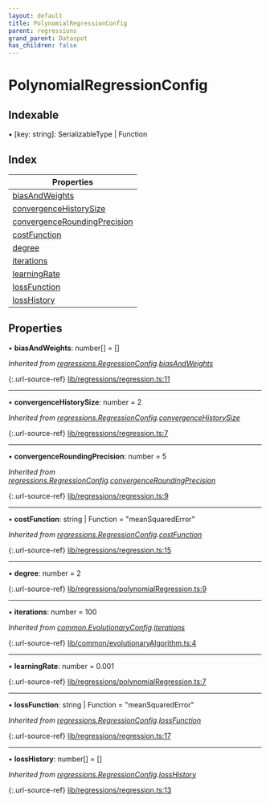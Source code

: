 ```yaml
---
layout: default
title: PolynomialRegressionConfig
parent: regressions
grand_parent: Dataspot
has_children: false
---
```


# PolynomialRegressionConfig

## Indexable

▪ [key: string]: SerializableType \| Function

## Index

| Properties |
|-----------|
| [biasAndWeights](#biasandweights) |
| [convergenceHistorySize](#convergencehistorysize) |
| [convergenceRoundingPrecision](#convergenceroundingprecision) |
| [costFunction](#costfunction) |
| [degree](#degree) |
| [iterations](#iterations) |
| [learningRate](#learningrate) |
| [lossFunction](#lossfunction) |
| [lossHistory](#losshistory) |

## Properties

•  **biasAndWeights**: number[] = []

*Inherited from [regressions.RegressionConfig](../regressions_regressionconfig).[biasAndWeights](../regressions_regressionconfig#biasandweights)*

{:.url-source-ref}
[lib/regressions/regression.ts:11](https://github.com/ascentcore/dataspot/blob/eafb62e/lib/regressions/regression.ts#L11)

___

•  **convergenceHistorySize**: number = 2

*Inherited from [regressions.RegressionConfig](../regressions_regressionconfig).[convergenceHistorySize](../regressions_regressionconfig#convergencehistorysize)*

{:.url-source-ref}
[lib/regressions/regression.ts:7](https://github.com/ascentcore/dataspot/blob/eafb62e/lib/regressions/regression.ts#L7)

___

•  **convergenceRoundingPrecision**: number = 5

*Inherited from [regressions.RegressionConfig](../regressions_regressionconfig).[convergenceRoundingPrecision](../regressions_regressionconfig#convergenceroundingprecision)*

{:.url-source-ref}
[lib/regressions/regression.ts:9](https://github.com/ascentcore/dataspot/blob/eafb62e/lib/regressions/regression.ts#L9)

___

•  **costFunction**: string \| Function = "meanSquaredError"

*Inherited from [regressions.RegressionConfig](../regressions_regressionconfig).[costFunction](../regressions_regressionconfig#costfunction)*

{:.url-source-ref}
[lib/regressions/regression.ts:15](https://github.com/ascentcore/dataspot/blob/eafb62e/lib/regressions/regression.ts#L15)

___

•  **degree**: number = 2

{:.url-source-ref}
[lib/regressions/polynomialRegression.ts:9](https://github.com/ascentcore/dataspot/blob/eafb62e/lib/regressions/polynomialRegression.ts#L9)

___

•  **iterations**: number = 100

*Inherited from [common.EvolutionaryConfig](../common_evolutionaryconfig).[iterations](../common_evolutionaryconfig#iterations)*

{:.url-source-ref}
[lib/common/evolutionaryAlgorithm.ts:4](https://github.com/ascentcore/dataspot/blob/eafb62e/lib/common/evolutionaryAlgorithm.ts#L4)

___

•  **learningRate**: number = 0.001

{:.url-source-ref}
[lib/regressions/polynomialRegression.ts:7](https://github.com/ascentcore/dataspot/blob/eafb62e/lib/regressions/polynomialRegression.ts#L7)

___

•  **lossFunction**: string \| Function = "meanSquaredError"

*Inherited from [regressions.RegressionConfig](../regressions_regressionconfig).[lossFunction](../regressions_regressionconfig#lossfunction)*

{:.url-source-ref}
[lib/regressions/regression.ts:17](https://github.com/ascentcore/dataspot/blob/eafb62e/lib/regressions/regression.ts#L17)

___

•  **lossHistory**: number[] = []

*Inherited from [regressions.RegressionConfig](../regressions_regressionconfig).[lossHistory](../regressions_regressionconfig#losshistory)*

{:.url-source-ref}
[lib/regressions/regression.ts:13](https://github.com/ascentcore/dataspot/blob/eafb62e/lib/regressions/regression.ts#L13)
